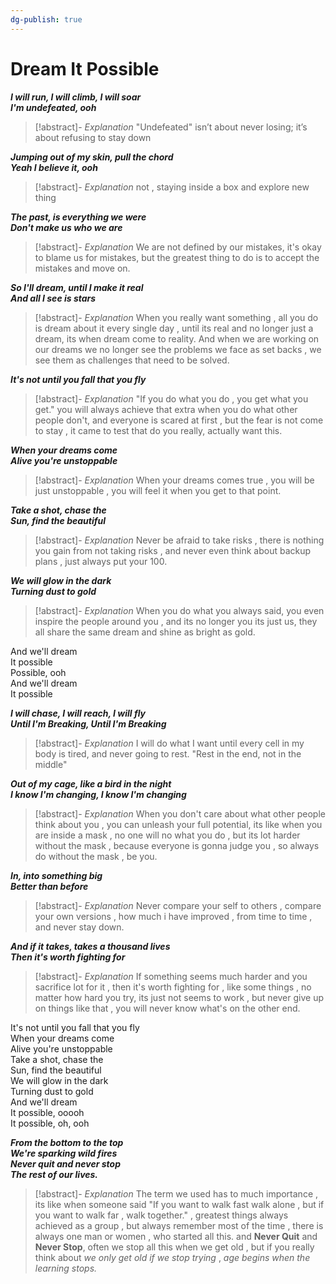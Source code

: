 ```yaml
---
dg-publish: true
---
```

# Dream It Possible


***I will run, I will climb, I will soar***  
***I'm undefeated, ooh***  
>[!abstract]- *Explanation*
>"Undefeated" isn’t about never losing; it’s about refusing to stay down


***Jumping out of my skin, pull the chord***  
***Yeah I believe it, ooh***  
>[!abstract]- *Explanation*
>not , staying inside a box and explore new thing


***The past, is everything we were***  
***Don't make us who we are***  

>[!abstract]- *Explanation*
>We are not defined by our mistakes, it's okay to blame us for mistakes, but the greatest thing to do is to accept the mistakes and move on.



***So I'll dream, until I make it real***  
***And all I see is stars***  

>[!abstract]- *Explanation*
>When you really want something , all you do is dream about it every single day , until its real and no longer just a dream, its when dream come to reality. And when we are working on our dreams we no longer see the problems we face as set backs , we see them as challenges that need to be solved. 

***It's not until you fall that you fly***  

>[!abstract]- *Explanation*
> "If you do what you do , you get what you get." you will always achieve that extra when you do what other people don't, and everyone is scared at first , but the fear is not come to stay , it came to test that do you really, actually want this.


***When your dreams come***  
***Alive you're unstoppable***  

>[!abstract]- *Explanation*
> When your dreams comes true , you will be just unstoppable , you will feel it when you get to that point.


***Take a shot, chase the***  
***Sun, find the beautiful***  

>[!abstract]- *Explanation*
>Never be afraid to take risks , there is nothing you gain from not taking risks , and never even think about backup plans , just always put your 100.


***We will glow in the dark***  
***Turning dust to gold***  

>[!abstract]- *Explanation*
>When you do what you always said, you even inspire the people around you , and its no longer you its just us, they all share the same dream and shine as bright as gold.

And we'll dream  
It possible  
Possible, ooh  
And we'll dream  
It possible  
  
***I will chase, I will reach, I will fly***  
***Until I'm Breaking, Until I'm Breaking***  

>[!abstract]- *Explanation*
>I will do what I want until every cell in my body is tired, and never going to rest.
>"Rest in the end, not in the middle"



***Out of my cage, like a bird in the night***  
***I know I'm changing, I know I'm changing***  

>[!abstract]- *Explanation*
> When you don't care about what other people think about you , you can unleash your full potential, its like when you are inside a mask , no one will no what you do , but its lot harder without the mask , because everyone is gonna judge you , so always do without the mask , be you.


***In, into something big***  
***Better than before***  


>[!abstract]- *Explanation*
> Never compare your self to others , compare your own versions , how much i have improved , from time to time , and never stay down.



***And if it takes, takes a thousand lives***  
***Then it's worth fighting for***  

>[!abstract]- *Explanation*
> If something seems much harder and you sacrifice lot for it , then it's worth fighting for , like some things , no matter how hard you try, its just not seems to work , but never give up on things like that , you will never know what's on the other end. 

It's not until you fall that you fly  
When your dreams come  
Alive you're unstoppable  
Take a shot, chase the  
Sun, find the beautiful  
We will glow in the dark  
Turning dust to gold  
And we'll dream  
It possible, ooooh  
It possible, oh, ooh  
  
***From the bottom to the top***  
***We're sparking wild fires***  
***Never quit and never stop***  
***The rest of our lives.***

>[!abstract]- *Explanation*
>The term we used has to much importance , its like when someone said 
>"If you want to walk fast walk alone , but if you want to walk far , walk together." , greatest things always achieved as a group , but always remember most of the time , there is always one man or women , who started all this. 
>and **Never Quit** and **Never Stop**, often we stop all this when we get old , but if you really think about *we only get old if we stop trying* , *age begins when the learning stops.*


